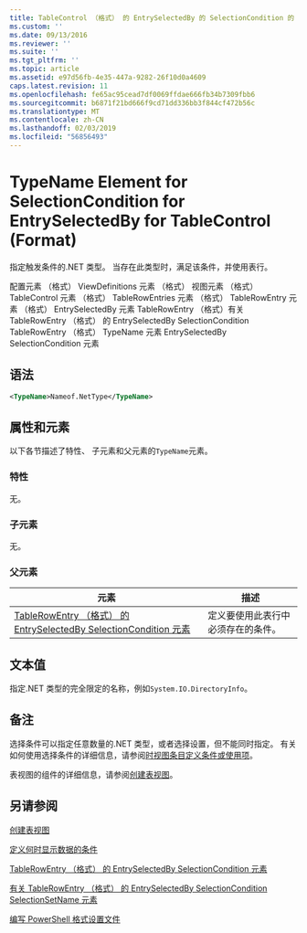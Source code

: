 ```yaml
---
title: TableControl （格式） 的 EntrySelectedBy 的 SelectionCondition 的 TypeName 元素 |Microsoft Docs
ms.custom: ''
ms.date: 09/13/2016
ms.reviewer: ''
ms.suite: ''
ms.tgt_pltfrm: ''
ms.topic: article
ms.assetid: e97d56fb-4e35-447a-9282-26f10d0a4609
caps.latest.revision: 11
ms.openlocfilehash: fe65ac95cead7df0069ffdae666fb34b7309fbb6
ms.sourcegitcommit: b6871f21bd666f9cd71dd336bb3f844cf472b56c
ms.translationtype: MT
ms.contentlocale: zh-CN
ms.lasthandoff: 02/03/2019
ms.locfileid: "56856493"
---
```

# <a name="typename-element-for-selectioncondition-for-entryselectedby-for-tablecontrol-format"></a>TypeName Element for SelectionCondition for EntrySelectedBy for TableControl (Format)

指定触发条件的.NET 类型。 当存在此类型时，满足该条件，并使用表行。

配置元素 （格式） ViewDefinitions 元素 （格式） 视图元素 （格式） TableControl 元素 （格式） TableRowEntries 元素 （格式） TableRowEntry 元素 （格式） EntrySelectedBy 元素 TableRowEntry （格式）有关 TableRowEntry （格式） 的 EntrySelectedBy SelectionCondition TableRowEntry （格式） TypeName 元素 EntrySelectedBy SelectionCondition 元素

## <a name="syntax"></a>语法

```xml
<TypeName>Nameof.NetType</TypeName>
```

## <a name="attributes-and-elements"></a>属性和元素

以下各节描述了特性、 子元素和父元素的`TypeName`元素。

### <a name="attributes"></a>特性

无。

### <a name="child-elements"></a>子元素

无。

### <a name="parent-elements"></a>父元素

|元素|描述|
|-------------|-----------------|
|[TableRowEntry （格式） 的 EntrySelectedBy SelectionCondition 元素](./selectioncondition-element-for-entryselectedby-for-tablecontrol-format.md)|定义要使用此表行中必须存在的条件。|

## <a name="text-value"></a>文本值

指定.NET 类型的完全限定的名称，例如`System.IO.DirectoryInfo`。

## <a name="remarks"></a>备注

选择条件可以指定任意数量的.NET 类型，或者选择设置，但不能同时指定。 有关如何使用选择条件的详细信息，请参阅[时视图条目定义条件或使用项](./defining-conditions-for-displaying-data.md)。

表视图的组件的详细信息，请参阅[创建表视图](./creating-a-table-view.md)。

## <a name="see-also"></a>另请参阅

[创建表视图](./creating-a-table-view.md)

[定义何时显示数据的条件](./defining-conditions-for-displaying-data.md)

[TableRowEntry （格式） 的 EntrySelectedBy SelectionCondition 元素](./selectioncondition-element-for-entryselectedby-for-tablecontrol-format.md)

[有关 TableRowEntry （格式） 的 EntrySelectedBy SelectionCondition SelectionSetName 元素](./selectionsetname-element-for-selectioncondition-for-entryselectedby-for-tablecontrol-format.md)

[编写 PowerShell 格式设置文件](./writing-a-powershell-formatting-file.md)
